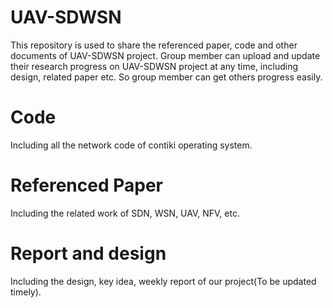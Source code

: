# UAV-SDWSN

This repository is used to share the referenced paper, code and other documents of UAV-SDWSN project. Group member can upload and update their research progress on UAV-SDWSN project at any time, including design, related paper etc. So group member can get others progress easily.

# Code

Including all the network code of contiki operating system.

# Referenced Paper

Including the related work of SDN, WSN, UAV, NFV, etc.

# Report and design

Including the design, key idea, weekly report of our project(To be updated timely). 